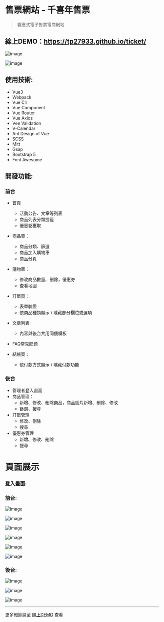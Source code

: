 

# **售票網站 - 千喜年售票**

> 響應式電子售票電商網站

## 線上DEMO：https://tp27933.github.io/ticket/

![image](https://github.com/tp27933/ticket---typescript/blob/master/src/assets/snapshot/%E5%8B%95%E7%95%AB.gif)

![image](https://github.com/tp27933/ticket---typescript/blob/master/src/assets/snapshot/home.jpg)



## 使用技術:

- Vue3
- Webpack
- Vue Cli
- Vue Component
- Vue Router
- Vue Axios
- Vee Validation
- V-Calendar
- Ant Design of Vue
- SCSS
- Mitt
- Gsap
- Bootstrap 5
- Font Awesome



## 開發功能: 

### 前台

- 首頁

  - 活動公告、文章等列表
  - 商品列表分類捷徑
  - 優惠卷獲取

- 商品頁：

  - 商品分類、篩選
  - 商品加入購物車
  - 商品分頁

- 購物車：

  - 修改商品數量、刪除，優惠券
  - 查看地圖

- 訂單頁：

  - 表單驗證
  - 依商品種類顯示 / 隱藏部分欄位或選項

- 文章列表:

  - 內容與後台共用同個模板

- FAQ常見問題

- 結帳頁：

  - 依付款方式顯示 / 隱藏付款功能

    

### **後台**

- 管理者登入畫面
- 商品管理：
  - 新增、修改、刪除商品，商品圖片新增、刪除、修改
  - 篩選、搜尋
- 訂單管理
  - 修改、刪除
  - 搜尋
- 優惠券管理
  - 新增、修改、刪除
  - 搜尋

# 頁面展示

### 登入畫面:

### 前台:

![image](https://github.com/tp27933/ticket---typescript/blob/master/src/assets/snapshot/home.jpg)

![image](https://github.com/tp27933/ticket---typescript/blob/master/src/assets/snapshot/shopping.jpg)

![image](https://github.com/tp27933/ticket---typescript/blob/master/src/assets/snapshot/shoppingCart.jpg)

![image](https://github.com/tp27933/ticket---typescript/blob/master/src/assets/snapshot/item1.jpg)

![image](https://github.com/tp27933/ticket---typescript/blob/master/src/assets/snapshot/item2.jpg)

![image](https://github.com/tp27933/ticket---typescript/blob/master/src/assets/snapshot/item3.jpg)

### 後台:

![image](https://github.com/tp27933/ticket---typescript/blob/master/src/assets/snapshot/backEnd-home.jpg)

![image](https://github.com/tp27933/ticket---typescript/blob/master/src/assets/snapshot/backend-productList.jpg)

![image](https://github.com/tp27933/ticket---typescript/blob/master/src/assets/snapshot/backend-coupon.jpg)

------

更多細節請至 [線上DEMO](https://tp27933.github.io/ticket/) 查看
